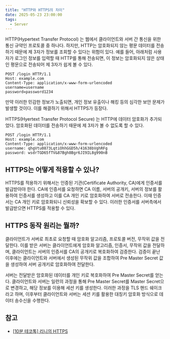 ```yaml
---
title: "HTTP와 HTTPS의 차이"
date: 2025-05-23 23:00:00
tags: 
  - Server
---
```


HTTP(Hypertext Transfer Protocol) 는 웹에서 클라이언트와 서버 간 통신을 위한 통신 규약인 프로토콜 중 하나다. 
하지만, HTTP는 암호화되지 않는 평문 데이터를 전송하기 때문에 제 3자가 정보를 조회할 수 있다는 위험이 있다. 
예를 들어, 아래처럼 사용자가 로그인 정보를 입력할 때 HTTP를 통해 전송되면, 이 정보는 암호화되지 않은 상태인 평문으로 전송되어 제 3자가 쉽게 볼 수 있다.

```http request
POST /login HTTP/1.1
Host: example.com
Content-Type: application/x-www-form-urlencoded
username=username
password=password1234
```

만약 이러한 민감한 정보가 노출되면, 개인 정보 유출이나 해킹 등의 심각한 보안 문제가 발생할 것이다.
이를 해결하기 위해서 HTTPS가 등장다.

HTTPS(Hyertext Transfer Protocol Secure) 는 HTTP에 데이터 암호화가 추가되었다. 
암호화된 데이터를 전송하기 때문에 제 3자가 볼 수 없도록 할 수 있다.

```http request
POST /login HTTP/1.1
Host: example.com
Content-Type: application/x-www-form-urlencoded
username: qhgVtu0873LqtiOhhGGD5h/41638bVghRFg
password: wsdrTGD65fTV&87Bgh8Bgr6JI9IL8g990nB
```

## HTTPS는 어떻게 적용할 수 있나?

HTTPS를 적용하기 위해서는 인증된 기관(Certificate Authority, CA)에게 인증서를 발급받아야 한다. 
CA에 인증서를 요청하면 CA 이름, 서버의 공개키, 서버의 정보를 활용하여 인증서를 생성하고 이를 CA 개인 키로 암호화하여 서버로 전송한다. 
이때 인증서는 CA 개인 키로 암호화되니 신뢰성을 확보할 수 있다. 
이러한 인증서를 서버측에서 발급받으면 HTTPS를 적용할 수 있다.

## HTTPS 동작 원리는 뭘까?

클라이언트가 서버로 최초로 요청할 때 암호화 알고리즘, 프로토콜 버전, 무작위 값을 전달한다. 
이를 받은 서버는 클라이언트에게 암호화 알고리즘, 인증서, 무작위 값을 전달하며, 클라이언트는 서버의 인증서를 CA의 공개키로 복호화하여 검증한다. 
검증이 끝난 이후에는 클라이언트와 서버에서 생성된 무작위 값을 조합하여 Pre Master Secret 값을 생성하여 서버 공개키로 암호화하여 전달한다.

서버는 전달받은 암호화된 데이터를 개인 키로 복호화하여 Pre Master Secret를 얻는다. 
클라이언트와 서버는 일련의 과정을 통해 Pre Master Secret를 Master Secret으로 변경하고, 해당 정보를 이용해 세션 키를 생성한다. 
이러한 과정을 TLS 핸드 쉐이크라고 하며, 이후부터 클라이언트와 서버는 세션 키를 활용한 대칭키 암호화 방식으로 데이터 송수신을 수행한다.

## 참고

- [[10분 테코톡] 리니의 HTTPS](https://youtube.com/playlist?list=PLuHgQVnccGMD-9lk4xmb6EG1XK1OmwC3u&si=hQhP1ensUUWyDoe_)